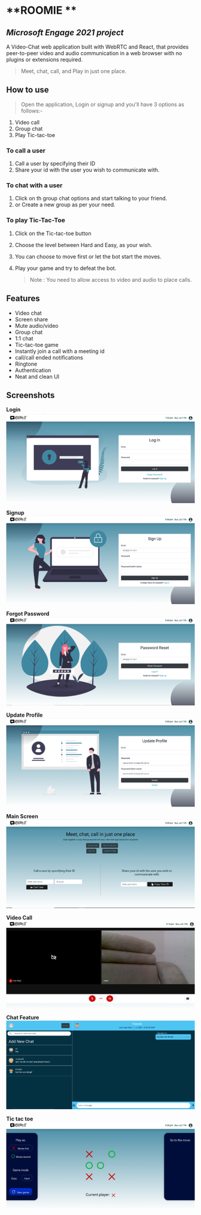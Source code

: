# **ROOMIE **

## _Microsoft Engage 2021 project_

A Video-Chat web application built with WebRTC and React, that provides peer-to-peer video and audio communication in a web browser with no plugins or extensions required.

> Meet, chat, call, and Play in just one place.

## How to use

> Open the application, Login or signup and you'll have 3 options as follows:-

1. Video call
2. Group chat
3. Play Tic-tac-toe

### To call a user

1. Call a user by specifying their ID
2. Share your id with the user you wish to communicate with.

### To chat with a user

1. Click on th group chat options and start talking to your friend.
2. or Create a new group as per your need.

### To play Tic-Tac-Toe

1. Click on the Tic-tac-toe button
2. Choose the level between Hard and Easy, as your wish.
3. You can choose to move first or let the bot start the moves.
4. Play your game and try to defeat the bot.

   > Note : You need to allow access to video and audio to place calls.

## Features

- Video chat
- Screen share
- Mute audio/video
- Group chat
- 1:1 chat
- Tic-tac-toe game
- Instantly join a call with a meeting id
- call/call ended notifications
- Ringtone
- Authentication
- Neat and clean UI

## Screenshots

**Login**
![Login](/Screenshots/loginSs.PNG)

**Signup**
![Signup](/Screenshots/SignupSs.PNG)

**Forgot Password**
![PasswordReset](/Screenshots/PasswordResetSs.PNG)

**Update Profile**
![Updateprofile](/Screenshots/UpdateSs.PNG)

**Main Screen**
![Mainscreen](/Screenshots/MainSs.PNG)

**Video Call**
![Videocalling](/Screenshots/VideoSs.PNG)

**Chat Feature**
![Groupchat](/Screenshots/GroupchatSs.PNG)

**Tic tac toe**
![tictactoegame](/Screenshots/TTTSs.PNG)
